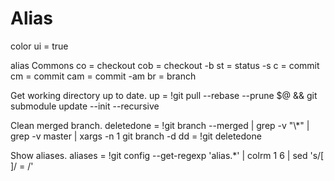 # Alias

color
        ui = true

alias
Commons
    co = checkout
    cob = checkout -b
    st = status -s
    c = commit
    cm = commit
    cam = commit -am
    br = branch
        
 Get working directory up to date.
    up = !git pull --rebase --prune $@ && git submodule update --init --recursive

 Clean merged branch.
    deletedone = !git branch --merged | grep -v \"\\*\" | grep -v master | xargs -n 1 git branch -d
    dd = !git deletedone

 Show aliases.
    aliases = !git config --get-regexp 'alias.*' | colrm 1 6 | sed 's/[ ]/ = /'
